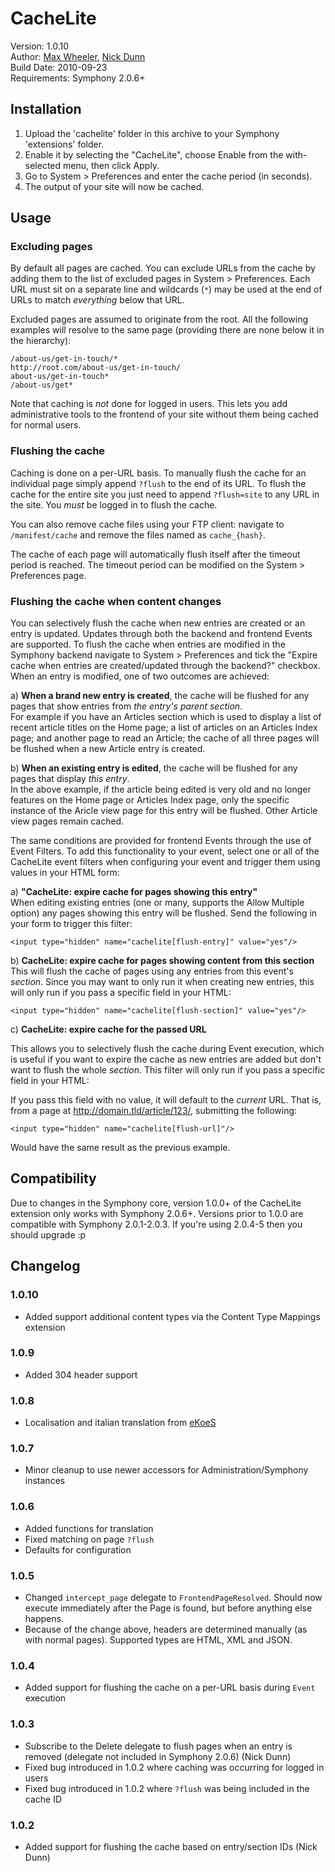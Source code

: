 # CacheLite #

Version: 1.0.10  
Author: [Max Wheeler](http://makenosound.com), [Nick Dunn](http://nick-dunn.co.uk)  
Build Date: 2010-09-23  
Requirements: Symphony 2.0.6+


## Installation ##

1. Upload the 'cachelite' folder in this archive to your Symphony 'extensions' folder.
2. Enable it by selecting the "CacheLite", choose Enable from the with-selected menu, then click Apply.
3. Go to System > Preferences and enter the cache period (in seconds).
4. The output of your site will now be cached.


## Usage ##

### Excluding pages ###

By default all pages are cached. You can exclude URLs from the cache by adding them to the list of excluded pages in System > Preferences. Each URL must sit on a separate line and wildcards (`*`) may be used at the end of URLs to match *everything* below that URL.

Excluded pages are assumed to originate from the root. All the following examples will resolve to the same page (providing there are none below it in  the hierarchy):

	/about-us/get-in-touch/*
	http://root.com/about-us/get-in-touch/
	about-us/get-in-touch*
	/about-us/get*

Note that caching is *not* done for logged in users. This lets you add administrative tools to the frontend of your site without them being cached for normal users.

### Flushing the cache ###

Caching is done on a per-URL basis. To manually flush the cache for an individual page simply append `?flush` to the end of its URL. To flush the cache for the entire site you just need to append `?flush=site` to any URL in the site. You *must* be logged in to flush the cache.

You can also remove cache files using your FTP client: navigate to `/manifest/cache` and remove the files named as `cache_{hash}`.

The cache of each page will automatically flush itself after the timeout period is reached. The timeout period can be modified on the System > Preferences page.

### Flushing the cache when content changes ###

You can selectively flush the cache when new entries are created or an entry is updated. Updates through both the backend and frontend Events are supported. To flush the cache when entries are modified in the Symphony backend navigate to System > Preferences and tick the "Expire cache when entries are created/updated through the backend?" checkbox. When an entry is modified, one of two outcomes are achieved:

a) **When a brand new entry is created**, the cache will be flushed for any pages that show entries from *the entry's parent section*.  
For example if you have an Articles section which is used to display a list of recent article titles on the Home page; a list of articles on an Articles Index page; and another page to read an Article; the cache of all three pages will be flushed when a new Article entry is created.

b) **When an existing entry is edited**, the cache will be flushed for any pages that display *this entry*.  
In the above example, if the article being edited is very old and no longer features on the Home page or Articles Index page, only the specific instance of the Aricle view page for this entry will be flushed. Other Article view pages remain cached.

The same conditions are provided for frontend Events through the use of Event Filters. To add this functionality to your event, select one or all of the CacheLite event filters when configuring your event and trigger them using values in your HTML form:

a) **"CacheLite: expire cache for pages showing this entry"**  
When editing existing entries (one or many, supports the Allow Multiple option) any pages showing this entry will be flushed. Send the following in your form to trigger this filter:

	<input type="hidden" name="cachelite[flush-entry]" value="yes"/>

b) **CacheLite: expire cache for pages showing content from this section**  
This will flush the cache of pages using any entries from this event's *section*. Since you may want to only run it when creating new entries, this will only run if you pass a specific field in your HTML:

	<input type="hidden" name="cachelite[flush-section]" value="yes"/>

c) **CacheLite: expire cache for the passed URL**
  
This allows you to selectively flush the cache during Event execution, which is useful if you want to expire the cache as new entries are added but don't want to flush the whole *section*. This filter will only run if you pass a specific field in your HTML:
  
  <input type="hidden" name="cachelite[flush-url]" value="/article/123/"/>

If you pass this field with no value, it will default to the *current* URL. That is, from a page at <http://domain.tld/article/123/>, submitting the following:

	<input type="hidden" name="cachelite[flush-url]"/>

Would have the same result as the previous example.

## Compatibility ##

Due to changes in the Symphony core, version 1.0.0+ of the CacheLite extension only works with Symphony 2.0.6+. Versions prior to 1.0.0 are compatible with Symphony 2.0.1-2.0.3. If you're using 2.0.4-5 then you should upgrade :p

## Changelog ##

### 1.0.10 ###

* Added support additional content types via the Content Type Mappings extension

### 1.0.9 ###

* Added 304 header support

### 1.0.8 ###

* Localisation and italian translation from [eKoeS](http://github.com/eKoeS)

### 1.0.7 ###

* Minor cleanup to use newer accessors for Administration/Symphony instances

### 1.0.6 ###

* Added functions for translation
* Fixed matching on page `?flush`
* Defaults for configuration

### 1.0.5 ###

* Changed `intercept_page` delegate to `FrontendPageResolved`. Should now execute immediately after the Page is found, but before anything else happens.
* Because of the change above, headers are determined manually (as with normal pages). Supported types are HTML, XML and JSON.

### 1.0.4 ###

* Added support for flushing the cache on a per-URL basis during `Event` execution

### 1.0.3 ###

* Subscribe to the Delete delegate to flush pages when an entry is removed (delegate not included in Symphony 2.0.6) (Nick Dunn)
* Fixed bug introduced in 1.0.2 where caching was occurring for logged in users
* Fixed bug introduced in 1.0.2 where `?flush` was being included in the cache ID

### 1.0.2 ###

* Added support for flushing the cache based on entry/section IDs (Nick Dunn)
